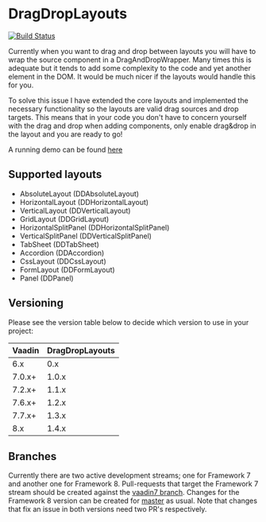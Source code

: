 # DragDropLayouts

[![Build Status](https://travis-ci.org/parttio/dragdroplayouts.svg?branch=master)](https://travis-ci.org/parttio/dragdroplayouts) 

Currently when you want to drag and drop between layouts you will have to wrap the source component in a DragAndDropWrapper. 
Many times this is adequate but it tends to add some complexity to the code and yet another element in the DOM. It would 
be much nicer if the layouts would handle this for you.

To solve this issue I have extended the core layouts and implemented the necessary functionality so the layouts are valid 
drag sources and drop targets. This means that in your code you don't have to concern yourself with the drag and drop when 
adding components, only enable drag&drop in the layout and you are ready to go!

A running demo can be found [here](http://apps-johndevs.rhcloud.com/dragdroplayouts)

## Supported layouts

* AbsoluteLayout (DDAbsoluteLayout)
* HorizontalLayout (DDHorizontalLayout)
* VerticalLayout (DDVerticalLayout)
* GridLayout (DDGridLayout)
* HorizontalSplitPanel (DDHorizontalSplitPanel)
* VerticalSplitPanel (DDVerticalSplitPanel)
* TabSheet (DDTabSheet)
* Accordion (DDAccordion)
* CssLayout (DDCssLayout)
* FormLayout (DDFormLayout)
* Panel (DDPanel)

## Versioning
Please see the version table below to decide which version to use in your project:

| Vaadin | 	DragDropLayouts |
|--------|------------------|
| 6.x 	 | 0.x              |
| 7.0.x+ | 1.0.x            |
| 7.2.x+ | 1.1.x            |
| 7.6.x+ | 1.2.x            |
| 7.7.x+ | 1.3.x            |
| 8.x    | 1.4.x            |

## Branches

Currently there are two active development streams; one for Framework 7 and another one for Framework 8. Pull-requests that target the Framework 7 stream should be created against the [vaadin7 branch](/github/parttio/tree/vaadin7). Changes for the Framework 8 version can be created for [master](/github/parttio/tree/master) as usual. Note that changes that fix an issue in both versions need two PR's respectively.
